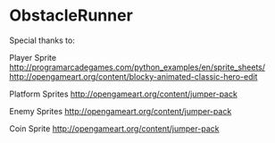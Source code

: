# ObstacleRunner


Special thanks to:

Player Sprite
http://programarcadegames.com/python_examples/en/sprite_sheets/
http://opengameart.org/content/blocky-animated-classic-hero-edit

Platform Sprites
http://opengameart.org/content/jumper-pack

Enemy Sprites
http://opengameart.org/content/jumper-pack

Coin Sprite
http://opengameart.org/content/jumper-pack
